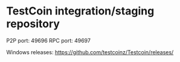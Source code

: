 TestCoin integration/staging repository
=====================================

P2P port: 49696
RPC port: 49697

Windows releases:
https://github.com/testcoinz/Testcoin/releases/
